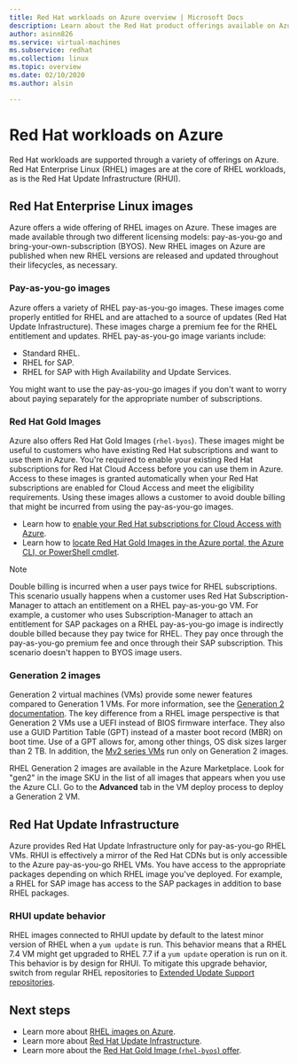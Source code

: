 ```yaml
---
title: Red Hat workloads on Azure overview | Microsoft Docs
description: Learn about the Red Hat product offerings available on Azure.
author: asinn826
ms.service: virtual-machines
ms.subservice: redhat
ms.collection: linux
ms.topic: overview
ms.date: 02/10/2020
ms.author: alsin

---
```


# Red Hat workloads on Azure

Red Hat workloads are supported through a variety of offerings on Azure. Red Hat Enterprise Linux (RHEL) images are at the core of RHEL workloads, as is the Red Hat Update Infrastructure (RHUI).

## Red Hat Enterprise Linux images

Azure offers a wide offering of RHEL images on Azure. These images are made available through two different licensing models: pay-as-you-go and bring-your-own-subscription (BYOS). New RHEL images on Azure are published when new RHEL versions are released and updated throughout their lifecycles, as necessary.

### Pay-as-you-go images

Azure offers a variety of RHEL pay-as-you-go images. These images come properly entitled for RHEL and are attached to a source of updates (Red Hat Update Infrastructure). These images charge a premium fee for the RHEL entitlement and updates. RHEL pay-as-you-go image variants include:

* Standard RHEL.
* RHEL for SAP.
* RHEL for SAP with High Availability and Update Services.

You might want to use the pay-as-you-go images if you don't want to worry about paying separately for the appropriate number of subscriptions.

### Red Hat Gold Images

Azure also offers Red Hat Gold Images (`rhel-byos`). These images might be useful to customers who have existing Red Hat subscriptions and want to use them in Azure. You're required to enable your existing Red Hat subscriptions for Red Hat Cloud Access before you can use them in Azure. Access to these images is granted automatically when your Red Hat subscriptions are enabled for Cloud Access and meet the eligibility requirements. Using these images allows a customer to avoid double billing that might be incurred from using the pay-as-you-go images.
* Learn how to [enable your Red Hat subscriptions for Cloud Access with Azure](https://access.redhat.com/documentation/en-us/red_hat_subscription_management/1/html/red_hat_cloud_access_reference_guide/enabling-and-maintaining-subs_cloud-access).
* Learn how to [locate Red Hat Gold Images in the Azure portal, the Azure CLI, or PowerShell cmdlet](./byos.md).

> [!NOTE]
> Double billing is incurred when a user pays twice for RHEL subscriptions. This scenario usually happens when a customer uses Red Hat Subscription-Manager to attach an entitlement on a RHEL pay-as-you-go VM. For example, a customer who uses Subscription-Manager to attach an entitlement for SAP packages on a RHEL pay-as-you-go image is indirectly double billed because they pay twice for RHEL. They pay once through the pay-as-you-go premium fee and once through their SAP subscription. This scenario doesn't happen to BYOS image users.

### Generation 2 images

Generation 2 virtual machines (VMs) provide some newer features compared to Generation 1 VMs. For more information, see the [Generation 2 documentation](../../generation-2.md). The key difference from a RHEL image perspective is that Generation 2 VMs use a UEFI instead of BIOS firmware interface. They also use a GUID Partition Table (GPT) instead of a master boot record (MBR) on boot time. Use of a GPT allows for, among other things, OS disk sizes larger than 2 TB. In addition, the [Mv2 series VMs](../../mv2-series.md) run only on Generation 2 images.

RHEL Generation 2 images are available in the Azure Marketplace. Look for "gen2" in the image SKU in the list of all images that appears when you use the Azure CLI. Go to the **Advanced** tab in the VM deploy process to deploy a Generation 2 VM.

## Red Hat Update Infrastructure

Azure provides Red Hat Update Infrastructure only for pay-as-you-go RHEL VMs. RHUI is effectively a mirror of the Red Hat CDNs but is only accessible to the Azure pay-as-you-go RHEL VMs. You have access to the appropriate packages depending on which RHEL image you've deployed. For example, a RHEL for SAP image has access to the SAP packages in addition to base RHEL packages.

### RHUI update behavior

RHEL images connected to RHUI update by default to the latest minor version of RHEL when a `yum update` is run. This behavior means that a RHEL 7.4 VM might get upgraded to RHEL 7.7 if a `yum update` operation is run on it. This behavior is by design for RHUI. To mitigate this upgrade behavior, switch from regular RHEL repositories to [Extended Update Support repositories](./redhat-rhui.md#rhel-eus-and-version-locking-rhel-vms).

## Next steps

* Learn more about [RHEL images on Azure](./redhat-images.md).
* Learn more about [Red Hat Update Infrastructure](./redhat-rhui.md).
* Learn more about the [Red Hat Gold Image (`rhel-byos`) offer](./byos.md).